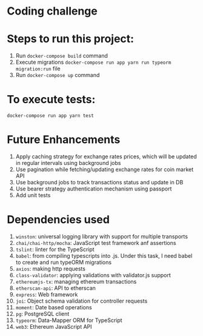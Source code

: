 # Coding challenge

# Steps to run this project:

1. Run `docker-compose build` command
2. Execute migrations `docker-compose run app yarn run typeorm migration:run` file
3. Run `docker-compose up` command

# To execute tests:
`docker-compose run app yarn test`

# Future Enhancements
1. Apply caching strategy for exchange rates prices, which will be updated in regular intervals using background jobs
2. Use pagination while fetching/updating exchange rates for coin market API
3. Use background jobs to track transactions status and update in DB
4. Use bearer strategy authentication mechanism using passport
5. Add unit tests

# Dependencies used
1. `winston`: universal logging library with support for multiple transports
2. `chai/chai-http/mocha`: JavaScript test framework anf assertions
3. `tslint`: linter for the TypeScript
4. `babel`: from compiling typescripts into .js. Under this task, I need babel to create and run typeORM migrations
5. `axios`: making http requests
6. `class-validator`: applying validations with validator.js support
7. `ethereumjs-tx`: managing ethereum transactions
8. `etherscan-api`: API to etherscan
9. `express`: Web framework
10. `joi`: Object schema validation for controller requests
11. `moment`: Date based operations
12. `pg`: PostgreSQL client
13. `typeorm`: Data-Mapper ORM for TypeScript
14. `web3`: Ethereum JavaScript API
